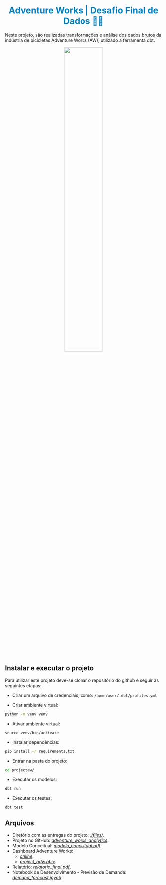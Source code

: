 # <h1 align="center"><font color = #0081be>Adventure Works | Desafio Final de Dados 🚴‍♀️</font></h1>
Neste projeto, são realizadas transformações e análise dos dados brutos da indústria de bicicletas Adventure Works (AW), utilizado a ferramenta dbt.

<div align="center"><img src='https://d1muf25xaso8hp.cloudfront.net/https%3A%2F%2Ff2fa1cdd9340fae53fcb49f577292458.cdn.bubble.io%2Ff1704517258916x341896913921438500%2FAdventureWorks_Logo.png?w=&h=&auto=compress&dpr=1&fit=max' style='width: 50%;'></div>

## Instalar e executar o projeto

Para utilizar este projeto deve-se clonar o repositório do github e seguir as seguintes etapas:

- Criar um arquivo de credenciais, como: ```/home/user/.dbt/profiles.yml```

- Criar ambiente virtual:

```bash
python -m venv venv
```

- Ativar ambiente virtual:
```
source venv/bin/activate
```

- Instalar dependências: 
```bash
pip install -r requirements.txt
```

- Entrar na pasta do projeto:
```bash
cd projectaw/
```

- Executar os modelos:
```bash
dbt run
```

- Executar os testes:
```bash
dbt test
```


## Arquivos
- Diretório com as entregas do projeto: *[./files/](https://github.com/andressagomes26/adventure_works_analytics/tree/main/files)*.
- Projeto no GitHub: *[adventure_works_analytics](https://github.com/andressagomes26/adventure_works_analytics)*.
- Modelo Conceitual: *[modelo_conceitual.pdf](https://github.com/andressagomes26/adventure_works_analytics/blob/main/files/modelo_conceitual.pdf)*.
- Dashboard Adventure Works:
  - *[online](https://app.powerbi.com/view?r=eyJrIjoiMDgxYzFjODAtNWI4Ni00YmU1LWI0MjgtY2NiODYyMjE5N2FlIiwidCI6ImQ5NGUwYTgxLWE2OWYtNDQwYy05NzY3LWI2N2RkNGIxMzc5ZCJ9)*.
  - *[project_adw.pbix](https://github.com/andressagomes26/adventure_works_analytics/blob/main/files/project_adw.pbix)*.
- Relatório: *[relatorio_final.pdf](https://github.com/andressagomes26/adventure_works_analytics/blob/main/files/relatorio_final.pdf)*.
- Notebook de Desenvolvimento - Previsão de Demanda: *[demand_forecast.ipynb](https://github.com/andressagomes26/adventure_works_demand_forecast/blob/main/demand_forecast.ipynb)*
